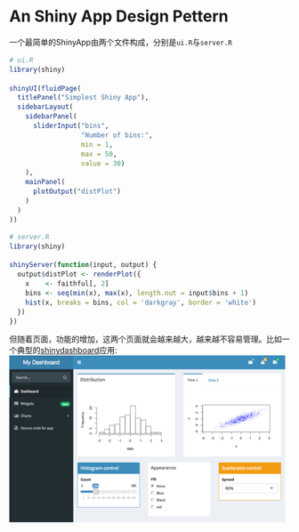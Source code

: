 # An Shiny App Design Pettern

一个最简单的ShinyApp由两个文件构成，分别是`ui.R`与`server.R`

```r
# ui.R
library(shiny)

shinyUI(fluidPage(
  titlePanel("Simplest Shiny App"),
  sidebarLayout(
    sidebarPanel(
      sliderInput("bins",
                  "Number of bins:",
                  min = 1,
                  max = 50,
                  value = 30)
    ),
    mainPanel(
      plotOutput("distPlot")
    )
  )
))

```

```r
# server.R
library(shiny)

shinyServer(function(input, output) {
  output$distPlot <- renderPlot({
    x    <- faithful[, 2]
    bins <- seq(min(x), max(x), length.out = input$bins + 1)
    hist(x, breaks = bins, col = 'darkgray', border = 'white')
  })
})
```

但随着页面，功能的增加，这两个页面就会越来越大，越来越不容易管理。比如一个典型的[shinydashboard](https://rstudio.github.io/shinydashboard/)应用:
![](dashboard.png)